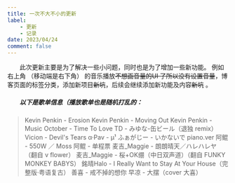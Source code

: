 ```yaml
---
title: 一次不大不小的更新
label: 
    - 更新
    - 记录
date: 2023/04/24
comment: false
---
```


&emsp;&emsp;此次更新主要是为了解决一些小问题，同时也是为了增加一些新功能。
例如右上角 （移动端是右下角） 的音乐播放~~不想画音量的UI 了所以没有设置音量~~，博客页面的标签分类，添加新项目~~新坑~~，后续会继续添加新功能及内容~~新坑~~ 。

##### &emsp;&emsp;以下是歌单信息（播放歌单也是随机打乱的：
> Kevin Penkin - Erosion
> Kevin Penkin - Moving Out
> Kevin Penkin - Music
> October - Time To Love
> TD - みゆな-缶ビール（退独 remix）
> Vicion - Devil's Tears
> α·Pav - μ¹
> ふぁがじー - いかないで piano.ver
> 阿鲲 - 550W ／ Moss
> 阿鲲 - 单程票
> 麦吉_Maggie - 朗朗晴天／ハレハレヤ（翻自 v flower）
> 麦吉_Maggie - 桜+OK绷（中日双声道）（翻自 FUNKY MONKEY BABYS）
> 銘晴Halo - I Really Want to Stay At Your House（完整版·粤语复古）
> 善喜 - 戒不掉的想你
> 早凉 - 大摆（cover 大喜）